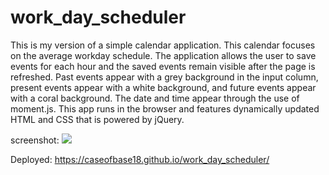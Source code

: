 # work_day_scheduler
This is my version of a simple calendar application.  This calendar focuses on the average workday schedule. The application allows the user to save events for each hour and the saved events remain visible after the page is refreshed.  Past events appear with a grey background in the input column, present events appear with a white background, and future events appear with a coral background. The date and time appear through the use of moment.js.  This app runs in the browser and features dynamically updated HTML and CSS that is powered by jQuery.  

screenshot: <img src=".assets/work_day_scheduler_screenshot.png">

Deployed: https://caseofbase18.github.io/work_day_scheduler/